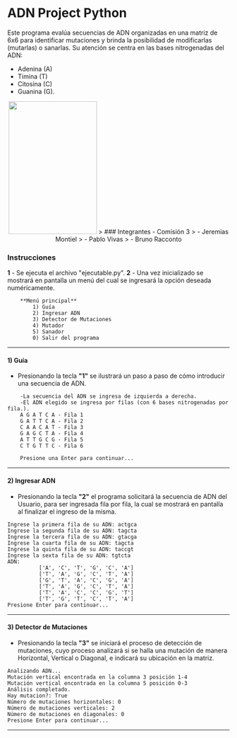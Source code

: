 **ADN Project Python**
======================
Este programa evalúa secuencias de ADN organizadas en una matriz de 6x6 para identificar mutaciones y brinda la posibilidad de modificarlas (mutarlas) o sanarlas. Su atención se centra en las bases nitrogenadas del ADN: 
- Adenina (A)
- Timina (T)
- Citosina (C)
- Guanina (G).
<p align = "center">
<img src="https://cdn.icon-icons.com/icons2/609/PNG/512/dna_icon-icons.com_56352.png" width="200" height="300" />
> ### Integrantes - Comisión 3
> - Jeremias Montiel
> - Pablo Vivas
> - Bruno Racconto

### Instrucciones
**1** - Se ejecuta el archivo "ejecutable.py".
**2** - Una vez inicializado se mostrará en pantalla un menú del cual se ingresará la opción deseada numéricamente.

```
    **Menú principal**
        1) Guía
        2) Ingresar ADN
        3) Detector de Mutaciones
        4) Mutador
        5) Sanador
        0) Salir del programa
```
***
####  **1) Guía**
- Presionando la tecla **"1"** se ilustrará un paso a paso de cómo introducir una secuencia de ADN.
```
	-La secuencia del ADN se ingresa de izquierda a derecha.
	-El ADN elegido se ingresa por filas (con 6 bases nitrogenadas por fila.).
	A G A T C A - Fila 1
	G A T T C A - Fila 2
	C A A C A T - Fila 3
	G A G C T A - Fila 4
	A T T G C G - Fila 5
	C T G T T C - Fila 6

	Presione una Enter para continuar...
```
***
#### **2) Ingresar ADN**
- Presionando la tecla **"2"** el programa solicitará la secuencia de ADN del Usuario, para ser ingresada fila por fila, la cual se mostrará en pantalla al finalizar el ingreso de la misma.
```
Ingrese la primera fila de su ADN: actgca
Ingrese la segunda fila de su ADN: tagcta
Ingrese la tercera fila de su ADN: gtacga
Ingrese la cuarta fila de su ADN: tagcta
Ingrese la quinta fila de su ADN: taccgt
Ingrese la sexta fila de su ADN: tgtcta
ADN:
          ['A', 'C', 'T', 'G', 'C', 'A']
          ['T', 'A', 'G', 'C', 'T', 'A']
          ['G', 'T', 'A', 'C', 'G', 'A']
          ['T', 'A', 'G', 'C', 'T', 'A']
          ['T', 'A', 'C', 'C', 'G', 'T']
          ['T', 'G', 'T', 'C', 'T', 'A']
Presione Enter para continuar...
```
***
#### **3) Detector de Mutaciones**
- Presionando la tecla **"3"** se iniciará el proceso de detección de mutaciones, cuyo proceso analizará si se halla una mutación de manera Horizontal, Vertical o Diagonal, e indicará su ubicación en la matriz.
```
Analizando ADN...
Mutación vertical encontrada en la columna 3 posición 1-4
Mutación vertical encontrada en la columna 5 posición 0-3
Análisis completado.
Hay mutacion?: True
Número de mutaciones horizontales: 0
Número de mutaciones verticales: 2
Número de mutaciones en diagonales: 0
Presione Enter para continuar...
```
***